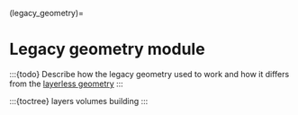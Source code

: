 <!--
SPDX-PackageName: "ACTS"
SPDX-FileCopyrightText: 2016 CERN
SPDX-License-Identifier: MPL-2.0
-->

(legacy_geometry)=
# Legacy geometry module


:::{todo}
Describe how the legacy geometry used to work and how it differs from the
[layerless geometry](#layerless_geometry)
:::

:::{toctree}
layers
volumes
building
:::
